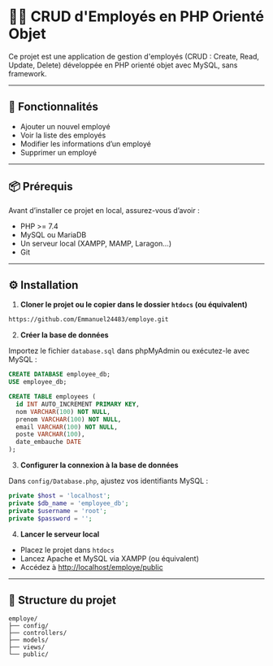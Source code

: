 
# 👨‍💼 CRUD d'Employés en PHP Orienté Objet

Ce projet est une application de gestion d'employés (CRUD : Create, Read, Update, Delete) développée en PHP orienté objet avec MySQL, sans framework.

---

## 🚀 Fonctionnalités

- Ajouter un nouvel employé
- Voir la liste des employés
- Modifier les informations d’un employé
- Supprimer un employé

---

## 📦 Prérequis

Avant d’installer ce projet en local, assurez-vous d’avoir :

- PHP >= 7.4
- MySQL ou MariaDB
- Un serveur local (XAMPP, MAMP, Laragon…)
- Git

---

## ⚙️ Installation

1. **Cloner le projet ou le copier dans le dossier `htdocs` (ou équivalent)**

```bash
https://github.com/Emmanuel24483/employe.git
```

2. **Créer la base de données**

Importez le fichier `database.sql` dans phpMyAdmin ou exécutez-le avec MySQL :

```sql
CREATE DATABASE employee_db;
USE employee_db;

CREATE TABLE employees (
  id INT AUTO_INCREMENT PRIMARY KEY,
  nom VARCHAR(100) NOT NULL,
  prenom VARCHAR(100) NOT NULL,
  email VARCHAR(100) NOT NULL,
  poste VARCHAR(100),
  date_embauche DATE
);
```

3. **Configurer la connexion à la base de données**

Dans `config/Database.php`, ajustez vos identifiants MySQL :

```php
private $host = 'localhost';
private $db_name = 'employee_db';
private $username = 'root';
private $password = '';
```

4. **Lancer le serveur local**

- Placez le projet dans `htdocs`
- Lancez Apache et MySQL via XAMPP (ou équivalent)
- Accédez à [http://localhost/employe/public](http://localhost/employe/public)

---

## 📂 Structure du projet

```
employe/
├── config/
├── controllers/
├── models/
├── views/
└── public/
```


